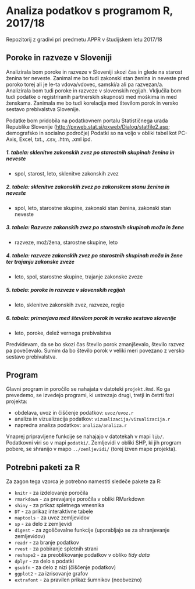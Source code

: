 # Analiza podatkov s programom R, 2017/18

Repozitorij z gradivi pri predmetu APPR v študijskem letu 2017/18

## Poroke in razveze v Sloveniji

Analizirala bom poroke in razveze v Sloveniji skozi čas in glede na starost ženina ter neveste. Zanimal me bo tudi zakonski stan ženina in neveste pred poroko torej ali je le-ta vdova/vdovec, samski/a ali pa razvezan/a. Analizirala bom tudi poroke in razveze v slovenskih regijah. Vključila bom tudi podatke o registriranih partnerskih skupnosti med moškima in med ženskama. Zanimala me bo tudi korelacija med številom porok in versko sestavo prebivalstva Slovenije.

Podatke bom pridobila na podatkovnem portalu Statističnega urada Republike Slovenije (http://pxweb.stat.si/pxweb/Dialog/statfile2.asp; demografsko in socialno področje) 
Podatki so na voljo v obliki tabel kot PC-Axis, Excel, txt., .csv, .htm, .xml ipd.


##### 1. tabela: sklenitve zakonskih zvez po starostnih skupinah ženina in neveste
- spol, starost, leto, sklenitve zakonskih zvez

##### 2. tabela: sklenitve zakonskih zvez po zakonskem stanu ženina in neveste
- spol, leto, starostne skupine, zakonski stan ženina, zakonski stan neveste

##### 3. tabela: Razveze zakonskih zvez po starostnih skupinah moža in žene
- razveze, mož/žena, starostne skupine, leto

##### 4. tabela: razveze zakonskih zvez po starostnih skupinah moža in žene ter trajanju zakonske zveze
- leto, spol, starostne skupine, trajanje zakonske zveze

##### 5. tabela: poroke in razveze v slovenskih regijah 
- leto, sklenitve zakonskih zvez, razveze, regije

##### 6. tabela: primerjava med številom porok in versko sestavo slovenije
- leto, poroke, delež vernega prebivalstva

Predvidevam, da se bo skozi čas število porok zmanjševalo, število razvez pa povečevalo. Sumim da bo število porok v veliki meri povezano z versko sestavo prebivalstva.


## Program

Glavni program in poročilo se nahajata v datoteki `projekt.Rmd`. Ko ga prevedemo,
se izvedejo programi, ki ustrezajo drugi, tretji in četrti fazi projekta:

* obdelava, uvoz in čiščenje podatkov: `uvoz/uvoz.r`
* analiza in vizualizacija podatkov: `vizualizacija/vizualizacija.r`
* napredna analiza podatkov: `analiza/analiza.r`

Vnaprej pripravljene funkcije se nahajajo v datotekah v mapi `lib/`. Podatkovni
viri so v mapi `podatki/`. Zemljevidi v obliki SHP, ki jih program pobere, se
shranijo v mapo `../zemljevidi/` (torej izven mape projekta).

## Potrebni paketi za R

Za zagon tega vzorca je potrebno namestiti sledeče pakete za R:

* `knitr` - za izdelovanje poročila
* `rmarkdown` - za prevajanje poročila v obliki RMarkdown
* `shiny` - za prikaz spletnega vmesnika
* `DT` - za prikaz interaktivne tabele
* `maptools` - za uvoz zemljevidov
* `sp` - za delo z zemljevidi
* `digest` - za zgoščevalne funkcije (uporabljajo se za shranjevanje zemljevidov)
* `readr` - za branje podatkov
* `rvest` - za pobiranje spletnih strani
* `reshape2` - za preoblikovanje podatkov v obliko *tidy data*
* `dplyr` - za delo s podatki
* `gsubfn` - za delo z nizi (čiščenje podatkov)
* `ggplot2` - za izrisovanje grafov
* `extrafont` - za pravilen prikaz šumnikov (neobvezno)
